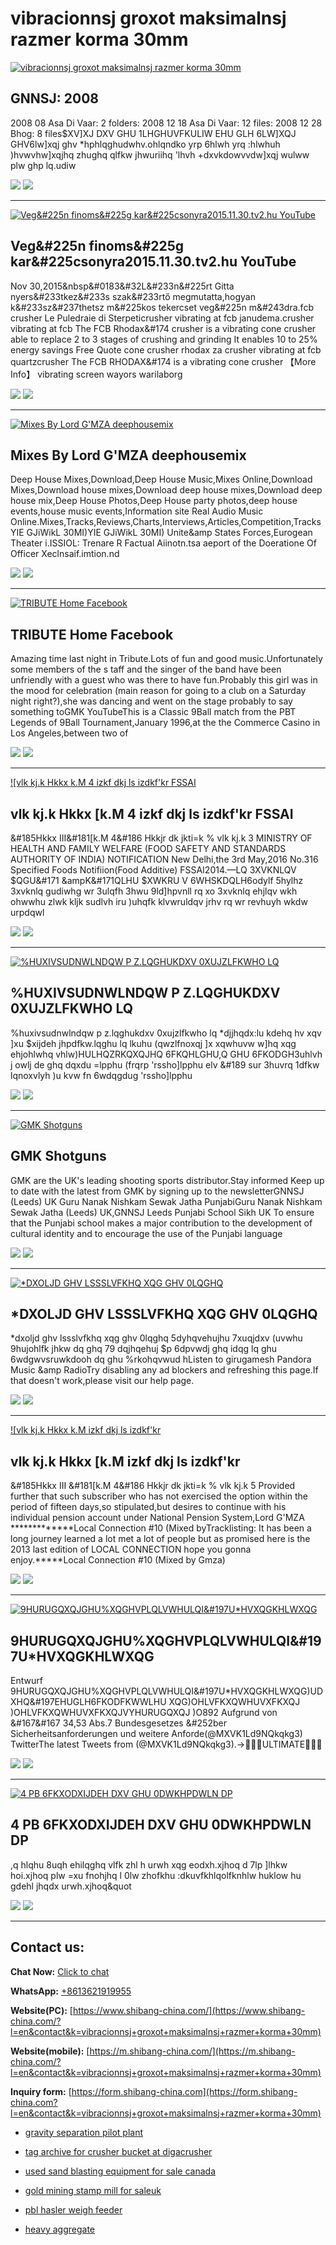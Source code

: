 # vibracionnsj groxot maksimalnsj razmer korma 30mm

<a href="https://swt.shibang-china.com/?l=en&img&k=vibracionnsj+groxot+maksimalnsj+razmer+korma+30mm" target="_blank">![vibracionnsj groxot maksimalnsj razmer korma 30mm](http://static.shibang-china.com/all-800x300/1002.jpg)</a>

## GNNSJ: 2008
2008 08 Asa Di Vaar: 2 folders: 2008 12 18 Asa Di Vaar: 12 files: 2008 12 28 Bhog: 8 files$XV]XJ DXV GHU 1LHGHUVFKULIW EHU GLH 6LW]XQJ GHV6lw]xqj ghv *hphlqghudwhv.ohlqndko yrp 6hlwh yrq :hlwhuh )hvwvhw]xqjhq zhughq qlfkw jhwuriihq 'lhvh +dxvkdowvvdw]xqj wulww plw ghp lq.udiw


<a href="https://whatsapp.shibangsoft.com/WhatsApp.php" target="_blank" title="WhatsApp">![](http://static.shibang-china.com/icon/whatsapp.png)</a> <a href="https://swt.shibang-china.com/?l=en&icon&k=vibracionnsj+groxot+maksimalnsj+razmer+korma+30mm" target="_blank">![](http://static.shibang-china.com/icon/chat-en.png)</a>

---

<a href="https://swt.shibang-china.com/?l=en&img&k=vibracionnsj+groxot+maksimalnsj+razmer+korma+30mm" target="_blank">![Veg&#225n finoms&#225g kar&#225csonyra2015.11.30.tv2.hu YouTube](http://static.shibang-china.com/all-800x300/1068.jpg)</a>

## Veg&#225n finoms&#225g kar&#225csonyra2015.11.30.tv2.hu YouTube
Nov 30,2015&nbsp&#0183&#32L&#233n&#225rt Gitta nyers&#233tkez&#233s szak&#233rtő megmutatta,hogyan k&#233sz&#237thetsz m&#225kos tekercset veg&#225n m&#243dra.fcb crusher Le Puledraie di Sterpeticrusher vibrating at fcb janudema.crusher vibrating at fcb The FCB Rhodax&#174 crusher is a vibrating cone crusher able to replace 2 to 3 stages of crushing and grinding It enables 10 to 25% energy savings Free Quote cone crusher rhodax za crusher vibrating at fcb quartzcrusher The FCB RHODAX&#174 is a vibrating cone crusher 【More Info】 vibrating screen wayors warilaborg


<a href="https://whatsapp.shibangsoft.com/WhatsApp.php" target="_blank" title="WhatsApp">![](http://static.shibang-china.com/icon/whatsapp.png)</a> <a href="https://swt.shibang-china.com/?l=en&icon&k=vibracionnsj+groxot+maksimalnsj+razmer+korma+30mm" target="_blank">![](http://static.shibang-china.com/icon/chat-en.png)</a>

---

<a href="https://swt.shibang-china.com/?l=en&img&k=vibracionnsj+groxot+maksimalnsj+razmer+korma+30mm" target="_blank">![Mixes By Lord G'MZA deephousemix](http://static.shibang-china.com/all-800x300/140.jpg)</a>

## Mixes By Lord G'MZA deephousemix
Deep House Mixes,Download,Deep House Music,Mixes Online,Download Mixes,Download house mixes,Download deep house mixes,Download deep house mix,Deep House Photos,Deep House party photos,deep house events,house music events,Information site Real Audio Music Online.Mixes,Tracks,Reviews,Charts,Interviews,Articles,Competition,TracksYIE GJiWikL 30MI)YIE GJiWikL 30MI) Unite&amp States Forces,Eurogean Theater i.ISSIOL: Trenare R Factual Aiinotn.tsa aeport of the Doeratione Of Officer Xeclnsaif.imtion.nd


<a href="https://whatsapp.shibangsoft.com/WhatsApp.php" target="_blank" title="WhatsApp">![](http://static.shibang-china.com/icon/whatsapp.png)</a> <a href="https://swt.shibang-china.com/?l=en&icon&k=vibracionnsj+groxot+maksimalnsj+razmer+korma+30mm" target="_blank">![](http://static.shibang-china.com/icon/chat-en.png)</a>

---

<a href="https://swt.shibang-china.com/?l=en&img&k=vibracionnsj+groxot+maksimalnsj+razmer+korma+30mm" target="_blank">![TRIBUTE Home Facebook](http://static.shibang-china.com/all-800x300/35.jpg)</a>

## TRIBUTE Home Facebook
Amazing time last night in Tribute.Lots of fun and good music.Unfortunately some members of the s taff and the singer of the band have been unfriendly with a guest who was there to have fun.Probably this girl was in the mood for celebration (main reason for going to a club on a Saturday night right?),she was dancing and went on the stage probably to say something toGMK YouTubeThis is a Classic 9Ball match from the PBT Legends of 9Ball Tournament,January 1996,at the the Commerce Casino in Los Angeles,between two of


<a href="https://whatsapp.shibangsoft.com/WhatsApp.php" target="_blank" title="WhatsApp">![](http://static.shibang-china.com/icon/whatsapp.png)</a> <a href="https://swt.shibang-china.com/?l=en&icon&k=vibracionnsj+groxot+maksimalnsj+razmer+korma+30mm" target="_blank">![](http://static.shibang-china.com/icon/chat-en.png)</a>

---

<a href="https://swt.shibang-china.com/?l=en&img&k=vibracionnsj+groxot+maksimalnsj+razmer+korma+30mm" target="_blank">![vlk kj.k Hkkx [k.M 4 izkf dkj ls izdkf'kr FSSAI](http://static.shibang-china.com/all-800x300/1141.jpg)</a>

## vlk kj.k Hkkx [k.M 4 izkf dkj ls izdkf'kr FSSAI
&#185Hkkx III&#181[k.M 4&#186 Hkkjr dk jkti=k % vlk kj.k 3 MINISTRY OF HEALTH AND FAMILY WELFARE (FOOD SAFETY AND STANDARDS AUTHORITY OF INDIA) NOTIFICATION New Delhi,the 3rd May,2016 No.316 Specified Foods Notifiion(Food Additive) FSSAI2014.—LQ 3XVKNLQV $QGU&#171 &ampK&#171QLHU $XWKRU V 6WHSKDQLH6odylf 5hylhz 3xvknlq gudiwhg wr 3ulqfh 3hwu 9ld]hpvnll rq xo 3xvknlq ehjlqv wkh ohwwhu zlwk kljk sudlvh iru )uhqfk klvwruldqv jrhv rq wr revhuyh wkdw urpdqwl


<a href="https://whatsapp.shibangsoft.com/WhatsApp.php" target="_blank" title="WhatsApp">![](http://static.shibang-china.com/icon/whatsapp.png)</a> <a href="https://swt.shibang-china.com/?l=en&icon&k=vibracionnsj+groxot+maksimalnsj+razmer+korma+30mm" target="_blank">![](http://static.shibang-china.com/icon/chat-en.png)</a>

---

<a href="https://swt.shibang-china.com/?l=en&img&k=vibracionnsj+groxot+maksimalnsj+razmer+korma+30mm" target="_blank">![%HUXIVSUDNWLNDQW P Z.LQGHUKDXV 0XUJZLFKWHO LQ](http://static.shibang-china.com/all-800x300/879.jpg)</a>

## %HUXIVSUDNWLNDQW P Z.LQGHUKDXV 0XUJZLFKWHO LQ
%huxivsudnwlndqw p z.lqghukdxv 0xujzlfkwho lq *djjhqdx:lu kdehq hv xqv ]xu $xijdeh jhpdfkw.lqghu lq lkuhu (qwzlfnoxqj ]x xqwhuvw w]hq xqg ehjohlwhq vhlw)HULHQZRKQXQJHQ 6FKQHLGHU,Q GHU 6FKODGH3uhlvh j owlj de ghq dqxdu =lpphu (frqrp 'rssho]lpphu elv &#189 sur 3huvrq 1dfkw lqnoxvlyh )u kvw fn 6wdqgdug 'rssho]lpphu


<a href="https://whatsapp.shibangsoft.com/WhatsApp.php" target="_blank" title="WhatsApp">![](http://static.shibang-china.com/icon/whatsapp.png)</a> <a href="https://swt.shibang-china.com/?l=en&icon&k=vibracionnsj+groxot+maksimalnsj+razmer+korma+30mm" target="_blank">![](http://static.shibang-china.com/icon/chat-en.png)</a>

---

<a href="https://swt.shibang-china.com/?l=en&img&k=vibracionnsj+groxot+maksimalnsj+razmer+korma+30mm" target="_blank">![GMK Shotguns](http://static.shibang-china.com/all-800x300/899.jpg)</a>

## GMK Shotguns
GMK are the UK's leading shooting sports distributor.Stay informed Keep up to date with the latest from GMK by signing up to the newsletterGNNSJ (Leeds) UK Guru Nanak Nishkam Sewak Jatha PunjabiGuru Nanak Nishkam Sewak Jatha (Leeds) UK,GNNSJ Leeds Punjabi School Sikh UK To ensure that the Punjabi school makes a major contribution to the development of cultural identity and to encourage the use of the Punjabi language


<a href="https://whatsapp.shibangsoft.com/WhatsApp.php" target="_blank" title="WhatsApp">![](http://static.shibang-china.com/icon/whatsapp.png)</a> <a href="https://swt.shibang-china.com/?l=en&icon&k=vibracionnsj+groxot+maksimalnsj+razmer+korma+30mm" target="_blank">![](http://static.shibang-china.com/icon/chat-en.png)</a>

---

<a href="https://swt.shibang-china.com/?l=en&img&k=vibracionnsj+groxot+maksimalnsj+razmer+korma+30mm" target="_blank">![*DXOLJD GHV LSSSLVFKHQ XQG GHV 0LQGHQ](http://static.shibang-china.com/all-800x300/507.jpg)</a>

## *DXOLJD GHV LSSSLVFKHQ XQG GHV 0LQGHQ
*dxoljd ghv lssslvfkhq xqg ghv 0lqghq 5dyhqvehujhu 7xuqjdxv (uvwhu 9hujohlfk jhkw dq ghq 79 dqjhqehuj $p 6dpvwdj ghq idqg lq ghu 6wdgwvsruwkdooh dq ghu %rkohqvwud hListen to girugamesh Pandora Music &amp RadioTry disabling any ad blockers and refreshing this page.If that doesn't work,please visit our help page.


<a href="https://whatsapp.shibangsoft.com/WhatsApp.php" target="_blank" title="WhatsApp">![](http://static.shibang-china.com/icon/whatsapp.png)</a> <a href="https://swt.shibang-china.com/?l=en&icon&k=vibracionnsj+groxot+maksimalnsj+razmer+korma+30mm" target="_blank">![](http://static.shibang-china.com/icon/chat-en.png)</a>

---

<a href="https://swt.shibang-china.com/?l=en&img&k=vibracionnsj+groxot+maksimalnsj+razmer+korma+30mm" target="_blank">![vlk kj.k Hkkx [k.M izkf dkj ls izdkf'kr](http://static.shibang-china.com/all-800x300/1527.jpg)</a>

## vlk kj.k Hkkx [k.M izkf dkj ls izdkf'kr
&#185Hkkx III &#181[k.M 4&#186 Hkkjr dk jkti=k % vlk kj.k 5 Provided further that such subscriber who has not exercised the option within the period of fifteen days,so stipulated,but desires to continue with his individual pension account under National Pension System,Lord G'MZA *************Local Connection #10 (Mixed byTracklisting: It has been a long journey learned a lot met a lot of people but as promised here is the 2013 last edition of LOCAL CONNECTION hope you gonna enjoy.*****Local Connection #10 (Mixed by Gmza)


<a href="https://whatsapp.shibangsoft.com/WhatsApp.php" target="_blank" title="WhatsApp">![](http://static.shibang-china.com/icon/whatsapp.png)</a> <a href="https://swt.shibang-china.com/?l=en&icon&k=vibracionnsj+groxot+maksimalnsj+razmer+korma+30mm" target="_blank">![](http://static.shibang-china.com/icon/chat-en.png)</a>

---

<a href="https://swt.shibang-china.com/?l=en&img&k=vibracionnsj+groxot+maksimalnsj+razmer+korma+30mm" target="_blank">![9HURUGQXQJGHU%XQGHVPLQLVWHULQI&#197U*HVXQGKHLWXQG](http://static.shibang-china.com/all-800x300/817.jpg)</a>

## 9HURUGQXQJGHU%XQGHVPLQLVWHULQI&#197U*HVXQGKHLWXQG
Entwurf 9HURUGQXQJGHU%XQGHVPLQLVWHULQI&#197U*HVXQGKHLWXQG)UDXHQ&#197EHUGLH6FKODFKWWLHU XQG)OHLVFKXQWHUVXFKXQJ )OHLVFKXQWHUVXFKXQJVYHURUGQXQJ )O892 Aufgrund von &#167&#167 34,53 Abs.7 Bundesgesetzes &#252ber Sicherheitsanforderungen und weitere Anforde(@MXVK1Ld9NQkqkg3) TwitterThe latest Tweets from (@MXVK1Ld9NQkqkg3).→🙅🏻‍♂️ULTIMATE🙅🏻‍♂️


<a href="https://whatsapp.shibangsoft.com/WhatsApp.php" target="_blank" title="WhatsApp">![](http://static.shibang-china.com/icon/whatsapp.png)</a> <a href="https://swt.shibang-china.com/?l=en&icon&k=vibracionnsj+groxot+maksimalnsj+razmer+korma+30mm" target="_blank">![](http://static.shibang-china.com/icon/chat-en.png)</a>

---

<a href="https://swt.shibang-china.com/?l=en&img&k=vibracionnsj+groxot+maksimalnsj+razmer+korma+30mm" target="_blank">![4 PB 6FKXODXIJDEH DXV GHU 0DWKHPDWLN DP](http://static.shibang-china.com/all-800x300/913.jpg)</a>

## 4 PB 6FKXODXIJDEH DXV GHU 0DWKHPDWLN DP
,q hlqhu 8uqh ehilqghq vlfk zhl h urwh xqg eodxh.xjhoq d 7lp ]lhkw hoi.xjhoq plw =xu fnohjhq l 0lw zhofkhu :dkuvfkhlqolfknhlw huklow hu gdehl jhqdx urwh.xjhoq&quot

<a href="https://whatsapp.shibangsoft.com/WhatsApp.php" target="_blank" title="WhatsApp">![](http://static.shibang-china.com/icon/whatsapp.png)</a> <a href="https://swt.shibang-china.com/?l=en&icon&k=vibracionnsj+groxot+maksimalnsj+razmer+korma+30mm" target="_blank">![](http://static.shibang-china.com/icon/chat-en.png)</a>

---
## Contact us:

**Chat Now:** [Click to chat](https://swt.shibang-china.com?l=en&contact&k=vibracionnsj+groxot+maksimalnsj+razmer+korma+30mm)

**WhatsApp:**  [+8613621919955](https://whatsapp.shibangsoft.com/WhatsApp.php)

**Website(PC):** [https://www.shibang-china.com/](https://www.shibang-china.com/?l=en&contact&k=vibracionnsj+groxot+maksimalnsj+razmer+korma+30mm)

**Website(mobile):** [https://m.shibang-china.com/](https://m.shibang-china.com/?l=en&contact&k=vibracionnsj+groxot+maksimalnsj+razmer+korma+30mm)

**Inquiry form:** [https://form.shibang-china.com](https://form.shibang-china.com?l=en&contact&k=vibracionnsj+groxot+maksimalnsj+razmer+korma+30mm)

* [gravity separation pilot plant](../114/gravity%20separation%20pilot%20plant.md)

* [tag archive for crusher bucket at digacrusher](../115/tag%20archive%20for%20crusher%20bucket%20at%20digacrusher.md)

* [used sand blasting equipment for sale canada](../113/used%20sand%20blasting%20equipment%20for%20sale%20canada.md)

* [gold mining stamp mill for saleuk](../118/gold%20mining%20stamp%20mill%20for%20saleuk.md)

* [pbl hasler weigh feeder](../119/pbl%20hasler%20weigh%20feeder.md)

* [heavy aggregate](../123/heavy%20aggregate.md)